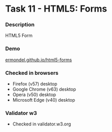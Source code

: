 Task 11 - HTML5: Forms
===============================

### Description
HTML5 Form

### Demo
[ermondel.github.io/html5-forms](https://ermondel.github.io/html5-forms/)

### Checked in browsers
* Firefox (v57) desktop
* Google Chrome (v63) desktop
* Opera (v50) desktop
* Microsoft Edge (v40) desktop

### Validator w3
* Checked in validator.w3.org
